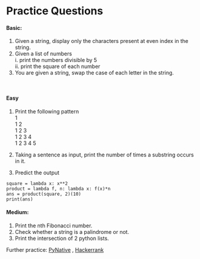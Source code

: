 # Practice Questions
#### Basic:

1. Given a string, display only the characters present at even index in the string. <br/>
2. Given a list of numbers  <br/>
i.	print the numbers divisible by 5   <br/>
ii. print the square of each number    <br/>
3. You are given a string, swap the case of each letter in the string.
<br/>

#### Easy

1. Print the following pattern <br/>
1 <br/>
1 2 <br/>
1 2 3 <br/>
1 2 3 4 <br/>
1 2 3 4 5 <br/>

2. Taking a sentence as input, print the number of times a substring occurs in it. <br/>
3. Predict the output <br/>
```
square = lambda x: x**2
product = lambda f, n: lambda x: f(x)*n 
ans = product(square, 2)(10) 
print(ans) 
```


#### Medium:
1. Print the nth Fibonacci number. <br/>
2. Check whether a string is a palindrome or not. <br/>
3. Print the intersection of 2 python lists.

Further practice:  [PyNative](https://pynative.com/) , [Hackerrank](https://www.hackerrank.com/domains/python)




